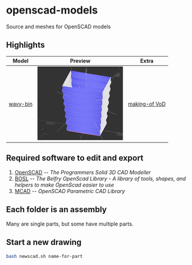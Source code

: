 # openscad-models
Source and meshes for OpenSCAD models

## Highlights

| Model | Preview | Extra |
|-------|---------|-------|
| [wavy-bin](./wavy-bin/wavy-bin.stl) | ![still frame from making-of video](./wavy-bin/making-of-stillframe.png) | [making-of VoD](https://www.twitch.tv/videos/1577531840) |

## Required software to edit and export
1. [OpenSCAD](https://github.com/openscad/openscad) -- _The Programmers Solid 3D CAD Modeller_
1. [BOSL](https://github.com/revarbat/BOSL) -- _The Belfry OpenScad Library - A library of tools, shapes, and helpers to make OpenScad easier to use_
1. [MCAD](https://github.com/openscad/MCAD) -- _OpenSCAD Parametric CAD Library_

## Each folder is an assembly
Many are single parts, but some have multiple parts.

## Start a new drawing
```sh
bash newscad.sh name-for-part
```
